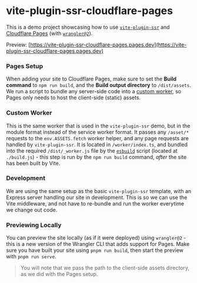 # vite-plugin-ssr-cloudflare-pages

This is a demo project showcasing how to use [`vite-plugin-ssr`](https://vite-plugin-ssr.com) and [Cloudflare Pages](https://developers.cloudflare.com/pages/) (with [`wrangler@2`](https://github.com/cloudflare/wrangler2)).

Preview: [https://vite-plugin-ssr-cloudflare-pages.pages.dev](https://vite-plugin-ssr-cloudflare-pages.pages.dev)

### Pages Setup

When adding your site to Cloudflare Pages, make sure to set the **Build command** to `npm run build`, and the **Build output directory** to `/dist/assets`. 
We run a script to bundle any server-side code into a [custom worker](https://developers.cloudflare.com/pages/platform/functions#advanced-mode), so Pages only needs to host the client-side (static) assets.

### Custom Worker

This is the same worker that is used in the `vite-plugin-ssr` demo, but in the module format instead of the service worker format. It passes any `/asset/*` requests to the `env.ASSETS.fetch` worker helper, and any page requests are handled by `vite-plugin-ssr`. It is located in `/worker/index.ts`, and bundled into the required `/dist/_worker.js` file by the [`esbuild`](https://esbuild.github.io) script (located at `./build.js`) - this step is run by the `npm run build` command, _after_ the site has been built by Vite.

### Development

We are using the same setup as the basic `vite-plugin-ssr` template, with an Express server handling our site in development. This is so we can use the Vite middleware, and not have to re-bundle and run the worker everytime we change out code.

### Previewing Locally

You can preview the site locally (as if it were deployed) using `wrangler@2` - this is a new version of the Wrangler CLI that adds support for Pages.
Make sure you have built your site using `pnpm run build`, then start the preview with `pnpm run serve`. 

> You will note that we pass the path to the client-side assets directory, as we did with the Pages setup.
